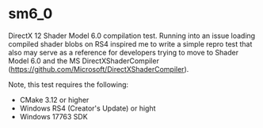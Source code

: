 # sm6_0
DirectX 12 Shader Model 6.0 compilation test. Running into an issue loading compiled shader blobs on RS4 inspired me to write a simple repro test that also may serve as a reference for developers trying to move to Shader Model 6.0 and the MS DirectXShaderCompiler (https://github.com/Microsoft/DirectXShaderCompiler).

Note, this test requires the following:

 - CMake 3.12 or higher
 - Windows RS4 (Creator's Update) or hight
 - Windows 17763 SDK
